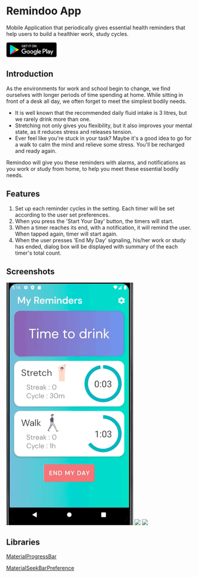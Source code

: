 # Remindoo App
Mobile Application that periodically gives essential health reminders that help users to build a healthier work, study cycles.

[![](/images/play_store.png)](https://play.google.com/store/apps/details?id=com.gsk.timerapp)

## Introduction
As the environments for work and school begin to change, we find ourselves with longer periods of time spending at home. While sitting in front of a desk all day, we often forget to meet the simplest bodily needs.

- It is well known that the recommended daily fluid intake is 3 litres, but we rarely drink more than one.
- Stretching not only gives you flexibility, but it also improves your mental state, as it reduces stress and releases tension.
- Ever feel like you're stuck in your task? Maybe it's a good idea to go for a walk to calm the mind and relieve some stress. You'll be recharged and ready again.

Remindoo will give you these reminders with alarms, and notifications as you work or study from home, to help you meet these essential bodily needs.
## Features
1. Set up each reminder cycles in the setting. Each timer will be set according to the user set preferences.
2. When you press the 'Start Your Day' button, the timers will start.
3. When a timer reaches its end, with a notification, it will remind the user. When tapped again, timer will start again.
4. When the user presses 'End My Day' signaling, his/her work or study has ended, dialog box will be displayed with summary of the each timer's total count.

## Screenshots
![](/images/cardflip.gif) ![](/images/notification.gif) ![](/images/endday.gif)

## Libraries
[MaterialProgressBar](https://github.com/zhanghai/MaterialProgressBar)

[MaterialSeekBarPreference](https://github.com/MrBIMC/MaterialSeekBarPreference)
